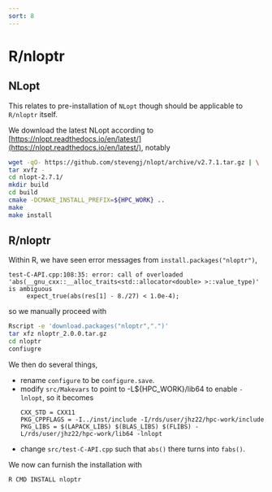 ```yaml
---
sort: 8
---
```


# R/nloptr

## NLopt

This relates to pre-installation of `NLopt` though should be applicable to `R/nloptr` itself.

We download the latest NLopt according to [https://nlopt.readthedocs.io/en/latest/](https://nlopt.readthedocs.io/en/latest/), notably

```bash
wget -qO- https://github.com/stevengj/nlopt/archive/v2.7.1.tar.gz | \
tar xvfz -
cd nlopt-2.7.1/
mkdir build
cd build
cmake -DCMAKE_INSTALL_PREFIX=${HPC_WORK} ..
make
make install
```

## R/nloptr

Within R, we have seen error messages from `install.packages("nloptr")`,

```
test-C-API.cpp:108:35: error: call of overloaded 'abs(__gnu_cxx::__alloc_traits<std::allocator<double> >::value_type)' is ambiguous
     expect_true(abs(res[1] - 8./27) < 1.0e-4);
```

so we manually proceed with

```bash
Rscript -e 'download.packages("nloptr",".")'
tar xfz nloptr_2.0.0.tar.gz
cd nloptr
confiugre
```

We then do several things,

- rename `configure` to be `configure.save`.
- modify `src/Makevars` to point to -L${HPC_WORK}/lib64 to enable `-lnlopt`, so it becomes
  ```
  CXX_STD = CXX11
  PKG_CPPFLAGS = -I../inst/include -I/rds/user/jhz22/hpc-work/include
  PKG_LIBS = $(LAPACK_LIBS) $(BLAS_LIBS) $(FLIBS) -L/rds/user/jhz22/hpc-work/lib64 -lnlopt
  ```
- change `src/test-C-API.cpp` such that `abs()` there turns into `fabs()`.

We now can furnish the installation with

```bash
R CMD INSTALL nloptr
```

